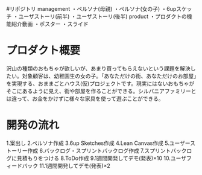 #リポジトリ
management
・ペルソナ(母親)
・ペルソナ(女の子)
・6upスケッチ
・ユーザストーリ(前半)
・ユーザストーリ(後半)
product
・プロダクトの機能紹介動画
・ポスター
・スライド
# プロダクト概要
沢山の種類のおもちゃが欲しいが、あまり買ってもらえないという課題を解決したい。対象顧客は、幼稚園生の女の子。「あなただけの街、あなただけのお部屋」を実現する、おままごとハウス(仮)プロジェクトです。現実にはないおもちゃがそこにあるように見え、街や部屋を作ることができる。シルバニアファミリーとは違って、お金をかけずに様々な家具を使って遊ぶことができる。     
# 開発の流れ
1.案出し
2.ペルソナ作成
3.6up Sketches作成
4.Lean Canvas作成
5.ユーザーストーリー作成
6.バックログ・スプリントバックログ作成
7.スプリントバックログに見積もりをつける
8.ToDo作成
9.1週間開発してデモ(発表)×10
10.ユーザフィードバック
11.1週間開発してデモ(発表)×2